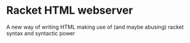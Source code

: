 # Racket HTML webserver

A new way of writing HTML making use of (and maybe abusing) racket syntax and syntactic power
